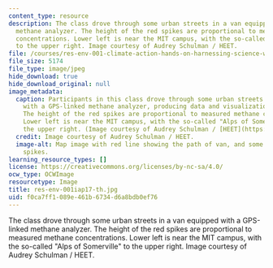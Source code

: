 ```yaml
---
content_type: resource
description: The class drove through some urban streets in a van equipped with a GPS-linked
  methane analyzer. The height of the red spikes are proportional to measured methane
  concentrations. Lower left is near the MIT campus, with the so-called "Alps of Somerville"
  to the upper right. Image courtesy of Audrey Schulman / HEET.
file: /courses/res-env-001-climate-action-hands-on-harnessing-science-with-communities-to-cut-carbon-january-iap-2017/f0ca7ff1089e461b6734d6a8bdb0ef76_res-env-001iap17-th.jpg
file_size: 5174
file_type: image/jpeg
hide_download: true
hide_download_original: null
image_metadata:
  caption: Participants in this class drove through some urban streets in a van equipped
    with a GPS-linked methane analyzer, producing data and visualizations like this.
    The height of the red spikes are proportional to measured methane concentrations.
    Lower left is near the MIT campus, with the so-called "Alps of Somerville" to
    the upper right. (Image courtesy of Audrey Schulman / [HEET](https://www.heetma.org/).)
  credit: Image courtesy of Audrey Schulman / HEET.
  image-alt: Map image with red line showing the path of van, and some very high vertical
    spikes.
learning_resource_types: []
license: https://creativecommons.org/licenses/by-nc-sa/4.0/
ocw_type: OCWImage
resourcetype: Image
title: res-env-001iap17-th.jpg
uid: f0ca7ff1-089e-461b-6734-d6a8bdb0ef76
---
```

The class drove through some urban streets in a van equipped with a GPS-linked methane analyzer. The height of the red spikes are proportional to measured methane concentrations. Lower left is near the MIT campus, with the so-called "Alps of Somerville" to the upper right. Image courtesy of Audrey Schulman / HEET.